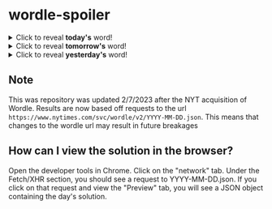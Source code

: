 # wordle-spoiler

<details>
  <summary>Click to reveal <b>today's</b> word!</summary>
  <br>
  <b> peace </b>
</details>

<details>
  <summary>Click to reveal <b>tomorrow's</b> word!</summary>
  <br>
  <b> write </b>
</details>

<details>
  <summary>Click to reveal <b>yesterday's</b> word!</summary>
  <br>
  <b> choir </b>
</details>

## Note
This was repository was updated 2/7/2023 after the NYT acquisition of Wordle. Results are now based off requests to the url `https://www.nytimes.com/svc/wordle/v2/YYYY-MM-DD.json`. This means that changes to the wordle url may result in future breakages

## How can I view the solution in the browser?
Open the developer tools in Chrome. Click on the "network" tab. Under the Fetch/XHR section, you should see a request to YYYY-MM-DD.json. If you click on that request and view the "Preview" tab, you will see a JSON object containing the day's solution.
